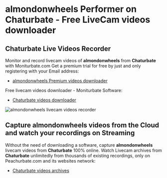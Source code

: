# almondonwheels Performer on Chaturbate - Free LiveCam videos downloader

## Chaturbate Live Videos Recorder

Monitor and record livecam videos of **almondonwheels** from **Chaturbate** with Moniturbate.com
Get a premium trial for free by just and only registering with your Email address:
* [almondonwheels Premium videos downloader](https://moniturbate.com/request-demo-licence-key.html)

Free livecam videos downloader - Moniturbate Software:
* [Chaturbate videos downloader](https://moniturbate.com/moniturbate-download-software.html)

![almondonwheels livecam videos recorder](https://peachurnet.com/templates/moniturbate-software.png)


## Capture almondonwheels videos from the Cloud and watch your recordings on Streaming

Without the need of downloading a software, capture **almondonwheels** livecam videos from **Chaturbate** 100% online.
Watch Livecam archives from **Chaturbate** unlimitedly from thousands of existing recordings, only on Peachurbate.com and its websites network:
* [Chaturbate videos archives](https://peachurnet.com/)
